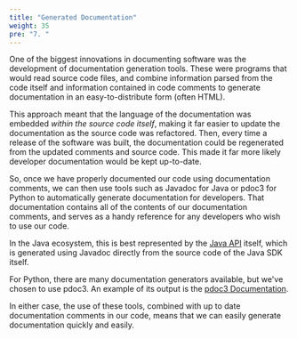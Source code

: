 ```yaml
---
title: "Generated Documentation"
weight: 35
pre: "7. "
---
```

One of the biggest innovations in documenting software was the development of documentation generation tools. These were programs that would read source code files, and combine information parsed from the code itself and information contained in code comments to generate documentation in an easy-to-distribute form (often HTML).

This approach meant that the language of the documentation was embedded _within the source code itself_, making it far easier to update the documentation as the source code was refactored.  Then, every time a release of the software was built, the documentation could be regenerated from the updated comments and source code.  This made it far more likely developer documentation would be kept up-to-date.

So, once we have properly documented our code using documentation comments, we can then use tools such as Javadoc for Java or pdoc3 for Python to automatically generate documentation for developers. That documentation contains all of the contents of our documentation comments, and serves as a handy reference for any developers who wish to use our code.

In the Java ecosystem, this is best represented by the [Java API](https://docs.oracle.com/javase/8/docs/api/) itself, which is generated using Javadoc directly from the source code of the Java SDK itself.

For Python, there are many documentation generators available, but we've chosen to use pdoc3. An example of its output is the [pdoc3 Documentation](https://pdoc3.github.io/pdoc/doc/pdoc/).

In either case, the use of these tools, combined with up to date documentation comments in our code, means that we can easily generate documentation quickly and easily. 
